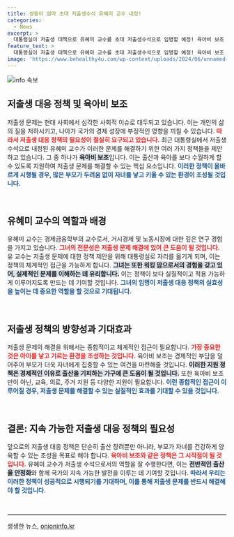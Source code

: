 ```yaml
---
title: 쌍둥이 엄마 초대 저출생수석 유혜미 교수 내정!
categories:
  - News
excerpt: >
  대통령실이 저출생 대책으로 유혜미 교수를 초대 저출생수석으로 임명할 예정! 육아비 보조 정책 등 새로운 대책이 기대되는 지금, 저출생 문제의 해법을 찾아 나설 첫 여성 수석의 행보를 주목해보세요!
feature_text: >
  대통령실이 저출생 대책으로 유혜미 교수를 초대 저출생수석으로 임명할 예정! 육아비 보조 정책 등 새로운 대책이 기대되는 지금, 저출생 문제의 해법을 찾아 나설 첫 여성 수석의 행보를 주목해보세요!
image: 'https://www.behealthy4u.com/wp-content/uploads/2024/06/unnamed-file.png'
---
```


<p><img src="https://www.behealthy4u.com/wp-content/uploads/2024/06/unnamed-file.png" alt="info 속보" /></p>

<h2 data-ke-size="size26">저출생 대응 정책 및 육아비 보조</h2>

<p data-ke-size="size16">저출생 문제는 현대 사회에서 심각한 사회적 이슈로 대두되고 있습니다. 이는 개인의 삶의 질을 저하시키고, 나아가 국가의 경제 성장에 부정적인 영향을 끼칠 수 있습니다. <b><span style="color: #ee2323;">따라서 저출생 대응 정책의 필요성이 절실히 요구되고 있습니다.</span></b> 최근 대통령실에서 저출생 수석으로 내정된 유혜미 교수가 이러한 문제를 해결하기 위한 여러 가지 정책들을 제안하고 있습니다. 그 중 하나가 <b><span style="background-color: #21538527;">육아비 보조</span></b>입니다. 이는 출산과 육아를 보다 수월하게 할 수 있도록 지원하여 저출생 문제를 해결할 수 있는 핵심 요소입니다. <b><span style="color: #1a5490;">이러한 정책이 올바르게 시행될 경우, 많은 부모가 두려움 없이 자녀를 낳고 키울 수 있는 환경이 조성될 것입니다.</span></b></p>

<p data-ke-size="size16">&nbsp;</p>

<h2 data-ke-size="size26">유혜미 교수의 역할과 배경</h2>

<p data-ke-size="size16">유혜미 교수는 경제금융학부의 교수로서, 거시경제 및 노동시장에 대한 깊은 연구 경험을 가지고 있습니다. <b><span style="color: #ee2323;">그녀의 전문성은 저출생 문제 해결에 있어 큰 도움이 될 것입니다.</span></b> 유 교수는 저출생 문제에 대한 정책 제안을 위해 대통령실로 자리를 옮기게 되며, 이는 정책의 체계적인 접근을 가능하게 합니다. <b><span style="background-color: #21538527;">그녀는 또한 워킹 맘으로서의 경험을 갖고 있어, 실제적인 문제를 이해하는 데 유리합니다.</span></b> 이는 정책이 보다 실질적이고 적용 가능하게 이루어지도록 만드는 데 기여할 것입니다. <b><span style="color: #1a5490;">그녀의 임명이 저출생 대응 정책의 실효성을 높이는 데 중요한 역할을 할 것으로 기대됩니다.</span></b></p>

<p data-ke-size="size16">&nbsp;</p>

<h2 data-ke-size="size26">저출생 정책의 방향성과 기대효과</h2>

<p data-ke-size="size16">저출생 문제의 해결을 위해서는 종합적이고 체계적인 접근이 필요합니다. <b><span style="color: #ee2323;">가장 중요한 것은 아이를 낳고 기르는 환경을 조성하는 것입니다.</span></b> 육아비 보조는 경제적인 부담을 덜어주어 부모가 더욱 자녀에게 집중할 수 있는 여건을 마련해줄 것입니다. <b><span style="background-color: #21538527;">이러한 지원 정책은 경제적인 이유로 출산을 기피하는 가구에 큰 도움이 될 것입니다.</span></b> 또한 육아비 보조만이 아닌, 교육, 의료, 주거 지원 등 다양한 지원이 필요합니다. <b><span style="color: #1a5490;">이런 종합적인 접근이 이루어질 경우, 저출생 문제를 해결할 수 있는 실질적인 효과를 기대할 수 있을 것입니다.</span></b></p>

<p data-ke-size="size16">&nbsp;</p>

<h2 data-ke-size="size26">결론: 지속 가능한 저출생 대응 정책의 필요성</h2>

<p data-ke-size="size16">앞으로의 저출생 대응 정책은 단순히 출산 장려뿐만 아니라, 부모가 자녀를 건강하게 양육할 수 있는 조성을 목표로 해야 합니다. <b><span style="color: #ee2323;">육아비 보조와 같은 정책은 그 시작점이 될 것입니다.</span></b> 유혜미 교수가 저출생 수석으로서의 역할을 잘 수행한다면, 이는 <b><span style="background-color: #21538527;">전반적인 출산율 안정화</span></b>와 함께 국가의 지속 가능한 발전을 이루는 데 기여할 것입니다. <b><span style="color: #1a5490;">따라서 우리는 이러한 정책이 성공적으로 시행되기를 기대하며, 이를 통해 저출생 문제를 반드시 해결해야 할 것입니다.</span></b></p>

<p data-ke-size="size16">&nbsp;</p>

<hr style="border: 1px solid #d9d9d9;">
생생한 뉴스, <a href="https://onioninfo.kr" rel="dofollow">onioninfo.kr</a>


